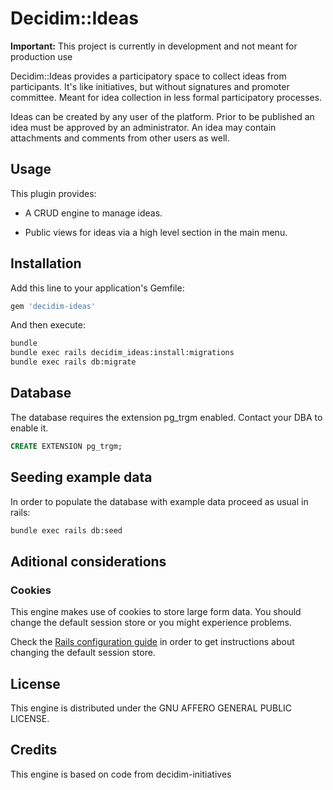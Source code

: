 # Decidim::Ideas

**Important:** This project is currently in development and not meant for production
use

Decidim::Ideas provides a participatory space to collect ideas from participants.
It's like initiatives, but without signatures and promoter committee. Meant for idea
collection in less formal participatory processes.

Ideas can be created by any user of the platform. Prior to be published an idea
must be approved by an administrator. An idea may contain attachments and comments
from other users as well.

## Usage

This plugin provides:

* A CRUD engine to manage ideas.

* Public views for ideas via a high level section in the main menu.

## Installation

Add this line to your application's Gemfile:

```ruby
gem 'decidim-ideas'
```

And then execute:

```bash
bundle
bundle exec rails decidim_ideas:install:migrations
bundle exec rails db:migrate
```

## Database

The database requires the extension pg_trgm enabled. Contact your DBA to enable it.

```sql
CREATE EXTENSION pg_trgm;
```

## Seeding example data

In order to populate the database with example data proceed as usual in rails:

```bash
bundle exec rails db:seed
```

## Aditional considerations

### Cookies

This engine makes use of cookies to store large form data. You should change the
default session store or you might experience problems.

Check the [Rails configuration guide](http://guides.rubyonrails.org/configuring.html#rails-general-configuration)
in order to get instructions about changing the default session store.

## License

This engine is distributed under the GNU AFFERO GENERAL PUBLIC LICENSE.

## Credits

This engine is based on code from decidim-initiatives
